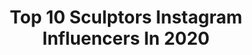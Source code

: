---
title: Top 10 Sculptors Instagram Influencers In 2020
description: >-
  Find top sculptors Instagram influencers in 2020. Most popular hashtags: #sculpture #art #actionfigures #etsy.
platform: Instagram
profiles:
  - username: "rogangregory"
    fullname: >-
      
    location: "United States"
    followers: 12660
    engagement: 539
    commentsToLikes: 0.031767
    avatar: "https://scontent-lhr8-1.cdninstagram.com/v/t51.2885-19/s320x320/13743175_1756358251299103_1637807696_a.jpg?_nc_ht=scontent-lhr8-1.cdninstagram.com&_nc_ohc=PlP4lxZZMc8AX8cAye0&oh=9ea21bc0ad78392c1594321145ca8e28&oe=5EBC391A"
    verified: false
    hashtags: "#phonehome, #messiah, #obama, #mypresident"
  - username: "sam_shendi"
    fullname: >-
      Sam Shendi
    location: ""
    followers: 61211
    engagement: 24
    commentsToLikes: 0.022841
    avatar: "https://scontent-amt2-1.cdninstagram.com/v/t51.2885-19/s320x320/84636244_495977907756971_6819723100368666624_n.jpg?_nc_ht=scontent-amt2-1.cdninstagram.com&_nc_ohc=k5KugREynzwAX-nu9X9&oh=af8ebe44539712f41b5243119f3bf43a&oe=5EB325B6"
    verified: false
    hashtags: "#architecture, #staysafe, #publicart, #connection"
  - username: "thejeffbridges"
    fullname: >-
      Jeff Bridges
    location: ""
    followers: 351714
    engagement: 639
    commentsToLikes: 0.017597
    avatar: "https://scontent-ams4-1.cdninstagram.com/v/t51.2885-19/10958538_638167176310203_1450195116_a.jpg?_nc_ht=scontent-ams4-1.cdninstagram.com&_nc_ohc=uaC7FyPjsn0AX-_tBwu&oh=fed94d8764a01673e6468be8f5c577ad&oe=5EBB15A3"
    verified: true
    hashtags: "#givingtuesday, #sleepingtapes, #thebiglebowski, #elroyalemovie"
  - username: "oldboy_ctts"
    fullname: >-
      Souppasilp Chanphatthana
    location: ""
    followers: 9231
    engagement: 864
    commentsToLikes: 0.037907
    avatar: "https://scontent-lhr8-1.cdninstagram.com/v/t51.2885-19/s320x320/28428252_1804554559848579_368158854241845248_n.jpg?_nc_ht=scontent-lhr8-1.cdninstagram.com&_nc_ohc=VC-jMg0sh6wAX_JMSP5&oh=bce0302d04dec0a37e3c67285fec3685&oe=5EB9D6D6"
    verified: false
    hashtags: "#christopherreeve, #moonknight, #vengeance, #customactionfigures"
  - username: "ezgisadeghi"
    fullname: >-
      Ezgi Turna Sadeghi
    location: "Turkey"
    followers: 11470
    engagement: 458
    commentsToLikes: 0.113171
    avatar: "https://scontent-lhr8-1.cdninstagram.com/v/t51.2885-19/s320x320/64614827_2488650154486795_5709570583742644224_n.jpg?_nc_ht=scontent-lhr8-1.cdninstagram.com&_nc_ohc=SPXejUkaS1kAX8Semtz&oh=929e0cc6f48b7b63eefac0421b5b01be&oe=5EBA60A3"
    verified: false
    hashtags: "#primer, #makeuplife, #makeupideas, #workingfromhome"
  - username: "c1work"
    fullname: >-
      c1workshop(Carlos)
    location: "Spain"
    followers: 2776
    engagement: 1389
    commentsToLikes: 0.091772
    avatar: "https://scontent-lhr8-1.cdninstagram.com/v/t51.2885-19/s320x320/65315498_671473253320864_5309035046252838912_n.jpg?_nc_ht=scontent-lhr8-1.cdninstagram.com&_nc_ohc=-rcA_3WMEHQAX8CelWo&oh=6c5c4beb753ada75cdfa0ab1f09f3abc&oe=5EB9BCD4"
    verified: false
    hashtags: "#zbrush, #redshift, #josealdo, #class"
  - username: "francescosanseverinomakeup"
    fullname: >-
      Francesco Sanseverino MakeUp
    location: "United Kingdom"
    followers: 17053
    engagement: 789
    commentsToLikes: 0.017935
    avatar: "https://scontent-ams4-1.cdninstagram.com/v/t51.2885-19/s320x320/16583283_1202140069834195_6059768735156142080_a.jpg?_nc_ht=scontent-ams4-1.cdninstagram.com&_nc_ohc=DZML_qy1bCUAX-4ugKW&oh=911f54790d44006d605ffaf791969bb5&oe=5E890710"
    verified: false
    hashtags: "#halloween, #darkart, #darksurrealism, #gothic"
  - username: "mayshelf"
    fullname: >-
      May Thamtarana
    location: ""
    followers: 5339
    engagement: 1775
    commentsToLikes: 0.035554
    avatar: "https://scontent-atl3-1.cdninstagram.com/v/t51.2885-19/s320x320/11375340_1499163907072321_487575592_a.jpg?_nc_ht=scontent-atl3-1.cdninstagram.com&_nc_ohc=C_qx2UidC0YAX_cbLRQ&oh=d5c14f124c7186098fc9296a735e62a9&oe=5EB83B3D"
    verified: false
    hashtags: "#maximumdemogoblin, #shangchi, #disney, #blackwidow"
  - username: "freakshopgallery"
    fullname: >-
      Christopher Genovese
    location: "United States"
    followers: 5472
    engagement: 760
    commentsToLikes: 0.040348
    avatar: "https://scontent-lhr8-1.cdninstagram.com/v/t51.2885-19/s320x320/69772983_674135526440549_8398882691348430848_n.jpg?_nc_ht=scontent-lhr8-1.cdninstagram.com&_nc_ohc=14DdOhwpQWcAX-uSgIM&oh=b82874442f194ae9245de0578a21678e&oe=5EBBF23B"
    verified: false
    hashtags: "#notdead, #pulpfictionquotes, #fucknihilism, #hisdudeness"
  - username: "shajarian_mojgan"
    fullname: >-
      مژگان شجریانMojgan Shajarian
    location: "Iran"
    followers: 187849
    engagement: 1434
    commentsToLikes: 0.026154
    avatar: "https://scontent-lhr8-1.cdninstagram.com/v/t51.2885-19/s320x320/51300814_317589178894618_1449652020469301248_n.jpg?_nc_ht=scontent-lhr8-1.cdninstagram.com&_nc_ohc=dksz2vMzkvcAX_v5sbs&oh=32b7443eb9eb0ae0765530cf8eca5c46&oe=5EBB76FE"
    verified: true
    hashtags: ""
---